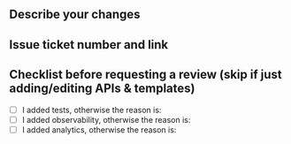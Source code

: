 ## Describe your changes

## Issue ticket number and link

## Checklist before requesting a review (skip if just adding/editing APIs & templates)
- [ ] I added tests, otherwise the reason is: 
- [ ] I added observability, otherwise the reason is:
- [ ] I added analytics, otherwise the reason is: 
